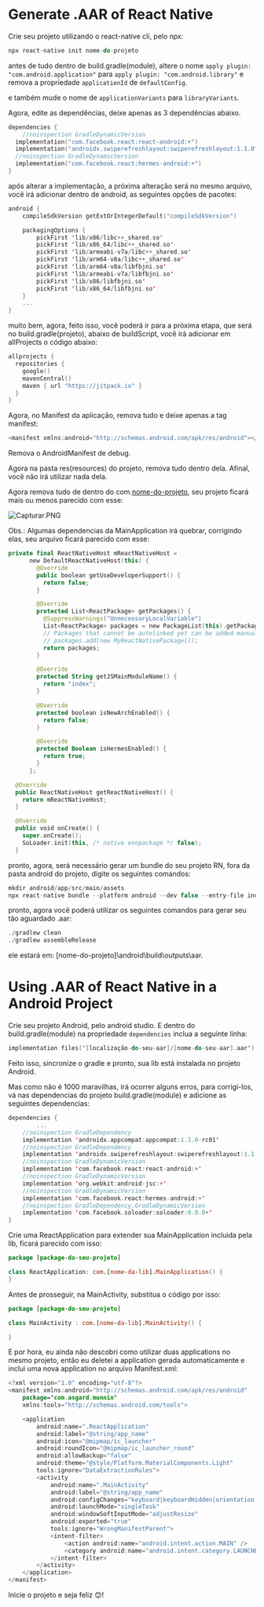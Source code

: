 # Generate .AAR of React Native

Crie seu projeto utilizando o react-native cli, pelo npx:

```jsx
npx react-native init nome-do-projeto
```

antes de tudo dentro de build.gradle(module), altere o nome `apply plugin: "com.android.application"` para `apply plugin: "com.android.library"` e remova a propriedade `applicationId` de `defaultConfig`.

e também mude o nome de `applicationVariants` para `libraryVariants`.

Agora, edite as dependências, deixe apenas as 3 dependências abaixo.

```kotlin
dependencies {
	//noinspection GradleDynamicVersion
  implementation("com.facebook.react:react-android:+")
  implementation("androidx.swiperefreshlayout:swiperefreshlayout:1.1.0")
  //noinspection GradleDynamicVersion
  implementation("com.facebook.react:hermes-android:+")
}
```

após alterar a implementação, a próxima alteração será no mesmo arquivo, você irá adicionar dentro de android, as seguintes opções de pacotes:

```kotlin
android {
	compileSdkVersion getExtOrIntegerDefault("compileSdkVersion")

	packagingOptions {
	    pickFirst 'lib/x86/libc++_shared.so'
	    pickFirst 'lib/x86_64/libc++_shared.so'
	    pickFirst 'lib/armeabi-v7a/libc++_shared.so'
	    pickFirst 'lib/arm64-v8a/libc++_shared.so'
	    pickFirst 'lib/arm64-v8a/libfbjni.so'
	    pickFirst 'lib/armeabi-v7a/libfbjni.so'
	    pickFirst 'lib/x86/libfbjni.so'
	    pickFirst 'lib/x86_64/libfbjni.so'
	}
	...
}
```

muito bem, agora, feito isso, você poderá ir para a próxima etapa, que será no build.gradle(projeto), abaixo de buildScript, você irá adicionar em allProjects o código abaixo:

```kotlin
allprojects {
  repositories {
    google()
    mavenCentral()
    maven { url "https://jitpack.io" }
  }
}
```

Agora, no Manifest da aplicação, remova tudo e deixe apenas a tag manifest:

```kotlin
<manifest xmlns:android="http://schemas.android.com/apk/res/android"></manifest>
```

Remova o AndroidManifest de debug.

Agora na pasta res(resources) do projeto, remova tudo dentro dela. Afinal, você não irá utilizar nada dela.

Agora remova tudo de dentro do com.[nome-do-projeto](debug), seu projeto ficará mais ou menos parecido com esse:

 

![Capturar.PNG](https://s3-us-west-2.amazonaws.com/secure.notion-static.com/8f0aa16a-f8b9-48d0-bb5e-dc858bd84e98/Capturar.png)

Obs.: Algumas dependencias da MainApplication irá quebrar, corrigindo elas, seu arquivo ficará parecido com esse:

```kotlin
private final ReactNativeHost mReactNativeHost =
      new DefaultReactNativeHost(this) {
        @Override
        public boolean getUseDeveloperSupport() {
          return false;
        }

        @Override
        protected List<ReactPackage> getPackages() {
          @SuppressWarnings("UnnecessaryLocalVariable")
          List<ReactPackage> packages = new PackageList(this).getPackages();
          // Packages that cannot be autolinked yet can be added manually here, for example:
          // packages.add(new MyReactNativePackage());
          return packages;
        }

        @Override
        protected String getJSMainModuleName() {
          return "index";
        }

        @Override
        protected boolean isNewArchEnabled() {
          return false;
        }

        @Override
        protected Boolean isHermesEnabled() {
          return true;
        }
      };

  @Override
  public ReactNativeHost getReactNativeHost() {
    return mReactNativeHost;
  }

  @Override
  public void onCreate() {
    super.onCreate();
    SoLoader.init(this, /* native exopackage */ false);
  }
```

pronto, agora, será necessário gerar um bundle do seu projeto RN, fora da pasta android do projeto, digite os seguintes comandos:

```kotlin
mkdir android/app/src/main/assets
npx react-native bundle --platform android --dev false --entry-file index.js --bundle-output android/app/src/main/assets/index.android.bundle --assets-dest android/app/src/main/res
```

pronto, agora você poderá utilizar os seguintes comandos para gerar seu tão aguardado .aar:

```kotlin
./gradlew clean
./gradlew assembleRelease
```

ele estará em: [nome-do-projeto]\android\build\outputs\aar.




# Using .AAR of React Native in a Android Project

Crie seu projeto Android, pelo android studio. E dentro do build.gradle(module) na propriedade `dependencies` inclua a seguinte linha:

```kotlin
implementation files('[localização-do-seu-aar]/[nome-do-seu-aar].aar')
```

Feito isso, sincronize o gradle e pronto, sua lib está instalada no projeto Android.

Mas como não é 1000 maravilhas, irá ocorrer alguns erros, para corrigi-los, vá nas dependencias do projeto build.gradle(module) e adicione as seguintes dependencias:

```kotlin
dependencies {
		...
    //noinspection GradleDependency
    implementation 'androidx.appcompat:appcompat:1.1.0-rc01'
    //noinspection GradleDependency
    implementation 'androidx.swiperefreshlayout:swiperefreshlayout:1.1.0-alpha02'
    //noinspection GradleDynamicVersion
    implementation 'com.facebook.react:react-android:+'
    //noinspection GradleDynamicVersion
    implementation 'org.webkit:android-jsc:+'
    //noinspection GradleDynamicVersion
    implementation 'com.facebook.react:hermes-android:+'
    //noinspection GradleDependency,GradleDynamicVersion
    implementation 'com.facebook.soloader:soloader:0.9.0+'
}
```

Crie uma ReactApplication para extender sua MainApplication incluida pela lib, ficará parecido com isso:

```kotlin
package [package-do-seu-projeto]

class ReactApplication: com.[nome-da-lib].MainApplication() {
}
```

Antes de prosseguir, na MainActivity, substitua o código por isso:

```kotlin
package [package-do-seu-projeto]

class MainActivity : com.[nome-da-lib].MainActivity() {

}
```

E por hora, eu ainda não descobri como utilizar duas applications no mesmo projeto, então eu deletei a application gerada automaticamente e inclui uma nova application no arquivo Manifest.xml:

```kotlin
<?xml version="1.0" encoding="utf-8"?>
<manifest xmlns:android="http://schemas.android.com/apk/res/android"
    package="com.asgard.munnin"
    xmlns:tools="http://schemas.android.com/tools">

    <application
        android:name=".ReactApplication"
        android:label="@string/app_name"
        android:icon="@mipmap/ic_launcher"
        android:roundIcon="@mipmap/ic_launcher_round"
        android:allowBackup="false"
        android:theme="@style/Platform.MaterialComponents.Light"
        tools:ignore="DataExtractionRules">
        <activity
            android:name=".MainActivity"
            android:label="@string/app_name"
            android:configChanges="keyboard|keyboardHidden|orientation|screenLayout|screenSize|smallestScreenSize|uiMode"
            android:launchMode="singleTask"
            android:windowSoftInputMode="adjustResize"
            android:exported="true"
            tools:ignore="WrongManifestParent">
            <intent-filter>
                <action android:name="android.intent.action.MAIN" />
                <category android:name="android.intent.category.LAUNCHER" />
            </intent-filter>
        </activity>
    </application>
</manifest>
```

Inicie o projeto e seja feliz 😊!

